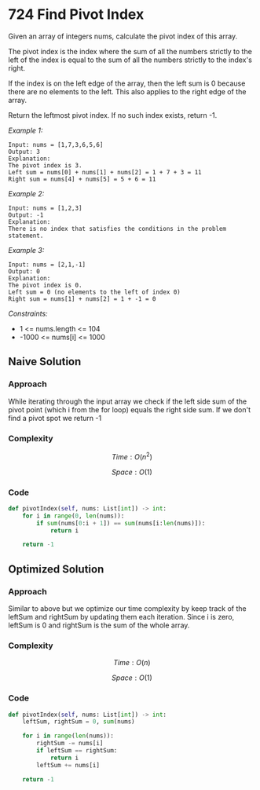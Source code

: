 # 724 Find Pivot Index
Given an array of integers nums, calculate the pivot index of this array.

The pivot index is the index where the sum of all the numbers strictly to the left of the index is equal to the sum of all the numbers strictly to the index's right.

If the index is on the left edge of the array, then the left sum is 0 because there are no elements to the left. This also applies to the right edge of the array.

Return the leftmost pivot index. If no such index exists, return -1.

*Example 1:*

```
Input: nums = [1,7,3,6,5,6]
Output: 3
Explanation:
The pivot index is 3.
Left sum = nums[0] + nums[1] + nums[2] = 1 + 7 + 3 = 11
Right sum = nums[4] + nums[5] = 5 + 6 = 11
```

*Example 2:*

```
Input: nums = [1,2,3]
Output: -1
Explanation:
There is no index that satisfies the conditions in the problem statement.
```

*Example 3:*

```
Input: nums = [2,1,-1]
Output: 0
Explanation:
The pivot index is 0.
Left sum = 0 (no elements to the left of index 0)
Right sum = nums[1] + nums[2] = 1 + -1 = 0
```

*Constraints:*
* 1 <= nums.length <= 104
* -1000 <= nums[i] <= 1000

## Naive Solution

### Approach
While iterating through the input array we check if the left side sum of the pivot point (which i from the for loop) equals the right side sum. If we don't find a pivot spot we return -1

### Complexity
$$Time: O(n^2)$$

$$Space: O(1)$$

### Code
```py
def pivotIndex(self, nums: List[int]) -> int:
    for i in range(0, len(nums)):
        if sum(nums[0:i + 1]) == sum(nums[i:len(nums)]):
            return i     

    return -1
```

## Optimized Solution

### Approach
Similar to above but we optimize our time complexity by keep track of the leftSum and rightSum by updating them each iteration. Since i is zero, leftSum is 0 and rightSum is the sum of the whole array.

### Complexity
$$Time: O(n)$$

$$Space: O(1)$$

### Code
```py
def pivotIndex(self, nums: List[int]) -> int:
    leftSum, rightSum = 0, sum(nums)

    for i in range(len(nums)):
        rightSum -= nums[i]
        if leftSum == rightSum:
            return i
        leftSum += nums[i]

    return -1 
```
